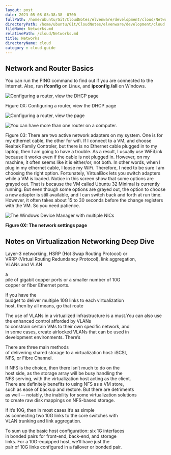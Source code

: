 ```yaml
---
layout: post
date: 2023-05-08 03:38:38 -0700
fullPath: /home/ubuntu/Git/CloudNotes/elvenware/development/cloud/Networks.md
directoryPath: /home/ubuntu/Git/CloudNotes/elvenware/development/cloud
fileName: Networks.md
relativePath: /cloud/Networks.md
title: Networks
directoryName: cloud
category : cloud-guide
---
```


Network and Router Basics
-------------------------

You can run the PING command to find out if you are connected to the
Internet. Also, run **ifconfig** on Linux, and **ipconfig /all** on
Windows.

 ![Configuring a router, view the DHCP page](images/NetRouter01.png)

Figure 0X: Configuring a router, view the DHCP page

![Configuring a router, view the page](images/NetRouter02.png)

![You can have more than one router on a
computer.](images/NetRouter03.png)

Figure 03: There are two active network adapters on my system. One is
for my ethernet cable, the other for wifi. If I connect to a VM, and
choose Realtek Family Controler, but there is no Ethernet cable plugged
in to my laptop, then I am going to have a trouble. As a result, I
usually use WiFiLink because it works even if the cable is not plugged
in. However, on my machine, it often seems like it is either/or, not
both. In other words, when I plug in my ethernet cable, I loose my WiFi.
Therefore, I need to be sure I am choosing the right option.
Fortunately, VirtualBox lets you switch adapters while a VM is loaded.
Notice in this screen show that some options are grayed out. That is
because the VM called Ubuntu 32 Minimal is currently running. But even
though some options are grayed out, the option to choose a new adapter
is still available, and I can switch back and forth at run time.
However, it often takes about 15 to 30 seconds before the change
registers with the VM. So you need patience.

![The Windows Device Manager with multiple NICs](images/NetRouter04.png)

**Figure 0X: The network settings page**

Notes on Virtualization Networking Deep Dive
--------------------------------------------

Layer-3 networking, HSRP (Hot Swap Routing Protocol) or\
VRRP (Virtual Routing Redundancy Protocol), link aggregation,\
VLANs and VLAN

 

a\
pile of gigabit copper ports or a smaller number of 10G\
copper or fiber Ethernet ports.

 

If you have the\
budget to deliver multiple 10G links to each virtualization\
host, then by all means, go that route

 

The use of VLANs in a virtualized infrastructure is a must.You can also
use the enhanced control afforded by VLANs\
to constrain certain VMs to their own specific network, and\
in some cases, create airlocked VLANs that can be used in\
development environments. There’s

 

There are three main methods\
of delivering shared storage to a virtualization host: iSCSI,\
NFS, or Fibre Channel.

 

If NFS is the choice, then there isn’t much to do on the\
host side, as the storage array will be busy handling the\
NFS serving, with the virtualization host acting as the client.\
There are definitely benefits to using NFS as a VM store,\
such as ease of backup and restore. But there are detriments\
as well -- notably, the inability for some virtualization solutions\
to create raw disk mappings on NFS-based storage.

If it’s 10G, then in most cases it’s as simple\
as connecting two 10G links to the core switches with\
VLAN trunking and link aggregation.

To sum up the basic host configuration: six 1G interfaces\
in bonded pairs for front-end, back-end, and storage\
links. For a 10G-equipped host, we’ll have just the\
pair of 10G links configured in a failover or bonded pair.
